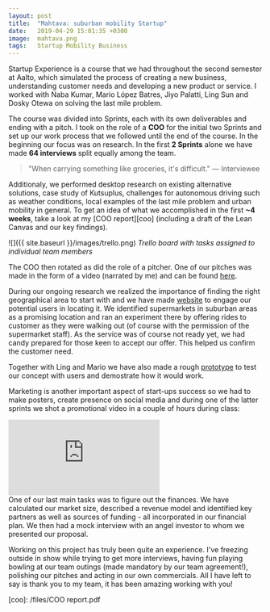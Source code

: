 ```yaml
---
layout: post
title:  "Mahtava: suburban mobility Startup"
date:   2019-04-29 15:01:35 +0300
image:  mahtava.png
tags:   Startup Mobility Business
---
```

Startup Experience is a course that we had throughout the second semester at Aalto, which simulated the process of creating a new business, understanding customer needs and developing a new product or service. I worked with Naba Kumar, Mario López Batres, Jiyo Palatti, Ling Sun and Dosky Otewa on solving the last mile problem.

The course was divided into Sprints, each with its own deliverables and ending with a pitch. I took on the role of a **COO** for the initial two Sprints and set up our work process that we followed until the end of the course. In the beginning our focus was on research. In the first **2 Sprints** alone we have made **64 interviews** split equally among the team.

> "When carrying something like groceries, it's difficult." — Interviewee

Additionaly, we performed desktop research on existing alternative solutions, case study of Kutsuplus, challenges for autonomous driving such as weather conditions, local examples of the last mile problem and urban mobility in general. To get an idea of what we accomplished in the first **~4 weeks**, take a look at my [COO report][coo] (including a draft of the Lean Canvas and our key findings).

![]({{ site.baseurl }}/images/trello.png)
*Trello board with tasks assigned to individual team members*

The COO then rotated as did the role of a pitcher. One of our pitches was made in the form of a video (narrated by me) and can be found [here][pitch].

During our ongoing research we realized the importance of finding the right geographical area to start with and we have made [website][website] to engage our potential users in locating it. We identified supermarkets in suburban areas as a promising location and ran an experiment there by offering rides to customer as they were walking out (of course with the permission of the supermarket staff). As the service was of course not ready yet, we had candy prepared for those keen to accept our offer. This helped us confirm the customer need.

Together with Ling and Mario we have also made a rough [prototype][prototype] to test our concept with users and demostrate how it would work.

Marketing is another important aspect of start-ups success so we had to make posters, create presence on social media and during one of the latter sprints we shot a promotional video in a couple of hours during class:

<iframe src="https://www.youtube.com/embed/xW-nx60xmmM" frameborder="0" allowfullscreen></iframe>
<br>
One of our last main tasks was to figure out the finances. We have calculated our market size, described a revenue model and identified key partners as well as sources of funding - all incorporated in our financial plan. We then had a mock interview with an angel investor to whom we presented our proposal.

Working on this project has truly been quite an experience. I've freezing outside in show while trying to get more interviews, having fun playing bowling at our team outings (made mandatory by our team agreement!), polishing our pitches and acting in our own commercials. All I have left to say is thank you to my team, it has been amazing working with you!


[website]: https://mahtava-oy.firebaseapp.com/
[prototype]: https://invis.io/U9R6O398QXC
[video]: https://www.youtube.com/watch?v=xW-nx60xmmM
[pitch]: https://www.youtube.com/watch?v=HNM1QWPTxfk
[coo]: /files/COO report.pdf